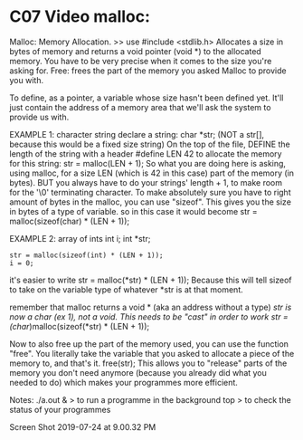 # C07 Video malloc:

Malloc: Memory Allocation. >> use #include <stdlib.h>
Allocates a size in bytes of memory and returns a void pointer (void *) to the allocated memory. You have to be very precise when it comes to the size you're asking for.
Free: frees the part of the memory you asked Malloc to provide you with. 

To define, as a pointer, a variable whose size hasn't been defined yet. It'll just contain the address of a memory area that we'll ask the system to provide us with. 

EXAMPLE 1: character string
declare a string:
	char 	*str;
(NOT a str[], because this would be a fixed size string)
On the top of the file, DEFINE the length of the string with a header
	#define	LEN		42
to allocate the memory for this string:
	str = malloc(LEN + 1);
So what you are doing here is asking, using malloc, for a size LEN (which is 42 in this case) part of the memory (in bytes).  BUT you always have to do your strings' length + 1, to make room for the '\0' terminating character.
To make absolutely sure you have to right amount of bytes in the malloc, you can use "sizeof". This gives you the size in bytes of a type of variable. so in this case it would become
	str = malloc(sizeof(char) * (LEN + 1));

EXAMPLE 2: array of ints
	int i;
	int *str;

	str = malloc(sizeof(int) * (LEN + 1));
	i = 0;

it's easier to write
	str = malloc(*str) * (LEN + 1));
Because this will tell sizeof to take on the variable type of whatever *str is at that moment. 

remember that malloc returns a void * (aka an address without a type) *str is now a char (ex 1), not a void. This needs to be "cast" in order to work
	str = (char*)malloc(sizeof(*str) * (LEN + 1));

Now to also free up the part of the memory used, you can use the function "free". You literally take the variable that you asked to allocate a piece of the memory to, and that's it.
	free(str);
This allows you to "release" parts of the memory you don't need anymore (because you already did what you needed to do) which makes your programmes more efficient.

Notes:
./a.out &		> to run a programme in the background
top				> to check the status of your programmes

Screen Shot 2019-07-24 at 9.00.32 PM
